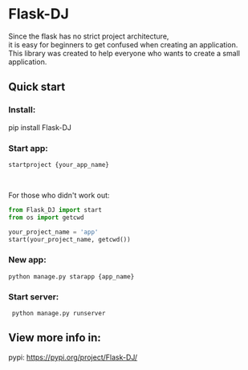 # Flask-DJ
 
 Since the flask has no strict project architecture, <br>
 it is easy for beginners to get confused when creating an application.<br>
 This library was created to help everyone who wants to create a small application.<br>
 
 ## Quick start
 ### Install:
 pip install Flask-DJ
 ### Start app:
 ```shell script
 startproject {your_app_name}
```
<br>
 
 For those who didn't work out:
 ```python
from Flask_DJ import start
from os import getcwd

your_project_name = 'app'
start(your_project_name, getcwd())
```
 ### New app:
 
   ```shell script
 python manage.py starapp {app_name}
```

### Start server:

```shell script
 python manage.py runserver
```
 
 ## View more info in:
 pypi: https://pypi.org/project/Flask-DJ/<br>
